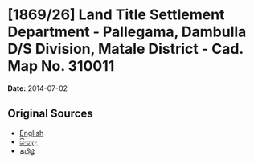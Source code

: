 # [1869/26] Land Title Settlement Department - Pallegama,  Dambulla D/S Division, Matale District - Cad. Map No. 310011

**Date:** 2014-07-02

## Original Sources

- [English](https://documents.gov.lk/view/extra-gazettes/2014/7/1869-26_E.pdf)
- [සිංහල](https://documents.gov.lk/view/extra-gazettes/2014/7/1869-26_S.pdf)
- [தமிழ்](https://documents.gov.lk/view/extra-gazettes/2014/7/1869-26_T.pdf)
